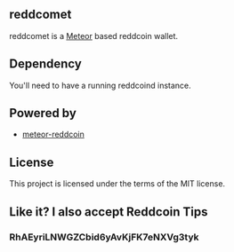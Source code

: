 reddcomet
----------------

reddcomet is a [Meteor](http://meteor.com) based reddcoin wallet.

## Dependency

You'll need to have a running reddcoind instance.

## Powered by

* [meteor-reddcoin](http://www.github.com/kasoki/meteor-reddcoin)

## License

This project is licensed under the terms of the MIT license.

## Like it? I also accept Reddcoin Tips

### RhAEyriLNWGZCbid6yAvKjFK7eNXVg3tyk
